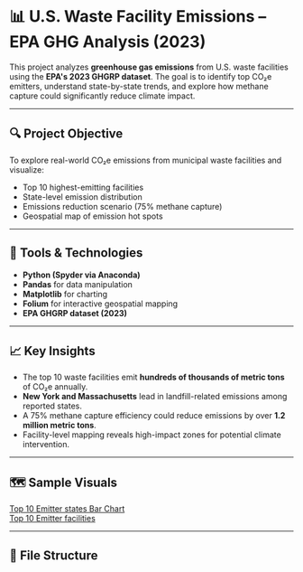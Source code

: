 # 📊 U.S. Waste Facility Emissions – EPA GHG Analysis (2023)

This project analyzes **greenhouse gas emissions** from U.S. waste facilities using the **EPA's 2023 GHGRP dataset**. The goal is to identify top CO₂e emitters, understand state-by-state trends, and explore how methane capture could significantly reduce climate impact.

---

## 🔍 Project Objective

To explore real-world CO₂e emissions from municipal waste facilities and visualize:
- Top 10 highest-emitting facilities
- State-level emission distribution
- Emissions reduction scenario (75% methane capture)
- Geospatial map of emission hot spots

---

## 🧰 Tools & Technologies

- **Python (Spyder via Anaconda)**
- **Pandas** for data manipulation
- **Matplotlib** for charting
- **Folium** for interactive geospatial mapping
- **EPA GHGRP dataset (2023)**

---

## 📈 Key Insights

- The top 10 waste facilities emit **hundreds of thousands of metric tons** of CO₂e annually.
- **New York and Massachusetts** lead in landfill-related emissions among reported states.
- A 75% methane capture efficiency could reduce emissions by over **1.2 million metric tons**.
- Facility-level mapping reveals high-impact zones for potential climate intervention.

---

## 🗺️ Sample Visuals

[Top 10 Emitter states Bar Chart](top10states.png)  
[Top 10 Emitter facilities](top10facility.png)

---

## 📁 File Structure

